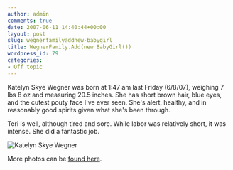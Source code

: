 ```yaml
---
author: admin
comments: true
date: 2007-06-11 14:40:44+00:00
layout: post
slug: wegnerfamilyaddnew-babygirl
title: WegnerFamily.Add(new BabyGirl())
wordpress_id: 79
categories:
- Off topic
---
```


Katelyn Skye Wegner was born at 1:47 am last Friday (6/8/07), weighing 7 lbs 8 oz and measuring 20.5 inches. She has short brown hair, blue eyes, and the cutest pouty face I've ever seen. She's alert, healthy, and in reasonably good spirits given what she's been through.




Teri is well, although tired and sore. While labor was relatively short, it was intense. She did a fantastic job.




![Katelyn Skye Wegner](http://images.wadewegner.com/wordpress/content/binary/Katelyn.jpg)




More photos can be [found here](http://www.wadewegner.com/).
